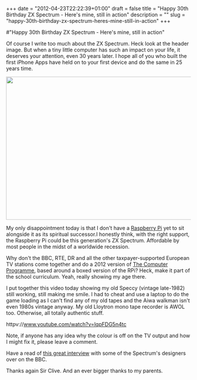 +++
date = "2012-04-23T22:22:39+01:00"
draft = false
title = "Happy 30th Birthday ZX Spectrum - Here's mine, still in action"
description = ""
slug = "happy-30th-birthday-zx-spectrum-heres-mine-still-in-action"
+++

#"Happy 30th Birthday ZX Spectrum - Here's mine, still in action"

Of course I write too much about the ZX Spectrum. Heck look at the header image. But when a tiny little computer has such an impact on your life, it deserves your attention, even 30 years later. I hope all of you who built the first iPhone Apps have held on to your first device and do the same in 25 years time.

<a href="https://s3-eu-west-1.amazonaws.com/conoroneill.net/wp-content/uploads/2012/04/zx_1.jpg"><img class="size-full wp-image-699 aligncenter" title="zx_1" src="https://s3-eu-west-1.amazonaws.com/conoroneill.net/wp-content/uploads/2012/04/zx_1.jpg" alt="" width="560" height="391" /></a>

My only disappointment today is that I don't have a <a href="http://www.raspberrypi.org/">Raspberry Pi</a> yet to sit alongside it as its spiritual successor.I honestly think, with the right support, the Raspberry Pi could be this generation's ZX Spectrum. Affordable by most people in the midst of a worldwide recession.

Why don't the BBC, RTE, DR and all the other taxpayer-supported European TV stations come together and do a 2012 version of <a href="http://en.wikipedia.org/wiki/The_Computer_Programme">The Computer Programme</a>, based around a boxed version of the RPi? Heck, make it part of the school curriculum. Yeah, really showing my age there.

I put together this video today showing my old Speccy (vintage late-1982) still working, still making me smile. I had to cheat and use a laptop to do the game loading as I can't find any of my old tapes and the Aiwa walkman isn't even 1980s vintage anyway. My old Lloytron mono tape recorder is AWOL too. Otherwise, all totally authentic stuff.

httpv://www.youtube.com/watch?v=lqpFDG5n4tc

Note, if anyone has any idea why the colour is off on the TV output and how I might fix it, please leave a comment.

Have a read of <a href="http://www.bbc.com/news/technology-17776666">this great interview</a> with some of the Spectrum's designers over on the BBC.

Thanks again Sir Clive. And an ever bigger thanks to my parents.